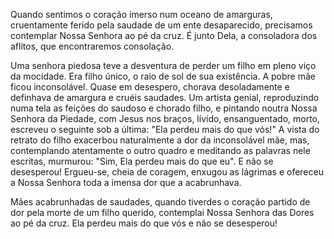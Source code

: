 Quando sentimos o coração imerso num oceano de amarguras, cruentamente ferido pela saudade de um ente desaparecido, precisamos contemplar Nossa Senhora ao pé da cruz. É junto Dela, a consoladora dos aflitos, que encontraremos consolação.

Uma senhora piedosa teve a desventura de perder um filho em pleno viço da mocidade. Era filho único, o raio de sol de sua existência. A pobre mãe ficou inconsolável. Quase em desespero, chorava desoladamente e definhava de amargura e cruéis saudades. Um artista genial, reproduzindo numa tela as feições do saudoso e chorado filho, e pintando noutra Nossa Senhora da Piedade, com Jesus nos braços, lívido, ensanguentado, morto, escreveu o seguinte sob a última: "Ela perdeu mais do que vós!" A vista do retrato do filho exacerbou naturalmente a dor da inconsolável mãe, mas, contemplando atentamente o outro quadro e meditando as palavras nele escritas, murmurou: "Sim, Ela perdeu mais do que eu". E não se desesperou! Ergueu-se, cheia de coragem, enxugou as lágrimas e ofereceu a Nossa Senhora toda a imensa dor que a acabrunhava.

Mães acabrunhadas de saudades, quando tiverdes o coração partido de dor pela morte de um filho querido, contemplai Nossa Senhora das Dores ao pé da cruz. Ela perdeu mais do que vós e não se desesperou!